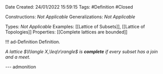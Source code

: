 <br />
<br />

Date Created: 24/01/2022 15:59:15
Tags: #Definition #Closed 

Constructions: _Not Applicable_
Generalizations: _Not Applicable_

Types: _Not Applicable_
Examples: [[Lattice of Subsets]], [[Lattice of Topologies]]
Properties: [[Complete lattices are bounded]]

!!! ad-Definition Definition.

_A lattice $\l\langle X,\leq\r\rangle$ is **complete** if every subset has a join and a meet._

--- admonition
